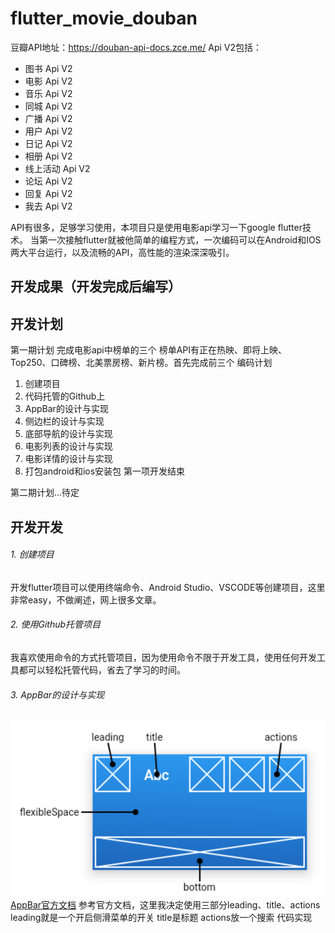 # flutter_movie_douban
豆瓣API地址：https://douban-api-docs.zce.me/
Api V2包括：
* 图书 Api V2
* 电影 Api V2
* 音乐 Api V2
* 同城 Api V2
* 广播 Api V2
* 用户 Api V2
* 日记 Api V2
* 相册 Api V2
* 线上活动 Api V2
* 论坛 Api V2
* 回复 Api V2
* 我去 Api V2

API有很多，足够学习使用，本项目只是使用电影api学习一下google flutter技术。
当第一次接触flutter就被他简单的编程方式，一次编码可以在Android和IOS两大平台运行，以及流畅的API，高性能的渲染深深吸引。

## 开发成果（开发完成后编写）

## 开发计划
第一期计划
完成电影api中榜单的三个
榜单API有正在热映、即将上映、Top250、口碑榜、北美票房榜、新片榜。首先完成前三个
编码计划
1. 创建项目
2. 代码托管的Github上
3. AppBar的设计与实现
4. 侧边栏的设计与实现
5. 底部导航的设计与实现
6. 电影列表的设计与实现
7. 电影详情的设计与实现
8. 打包android和ios安装包
第一项开发结束

第二期计划...待定

## 开发开发
###### 1. 创建项目
开发flutter项目可以使用终端命令、Android Studio、VSCODE等创建项目，这里非常easy，不做阐述，网上很多文章。
###### 2. 使用Github托管项目
我喜欢使用命令的方式托管项目，因为使用命令不限于开发工具，使用任何开发工具都可以轻松托管代码，省去了学习的时间。
###### 3. AppBar的设计与实现
![AppBar官方设计](./assert/appBar.png)
[AppBar官方文档](https://api.flutter.dev/flutter/material/AppBar-class.html)
参考官方文档，这里我决定使用三部分leading、title、actions
leading就是一个开启侧滑菜单的开关
title是标题
actions放一个搜索
代码实现
~~~

~~~